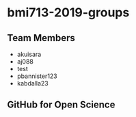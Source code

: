 # bmi713-2019-groups
## Team Members
- akuisara
- aj088
- test
- pbannister123
- kabdalla23
## GitHub for Open Science

